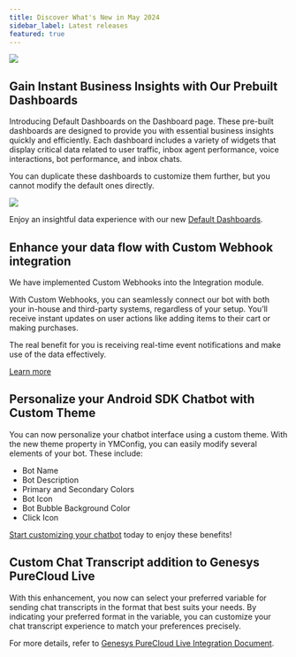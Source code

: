 ```yaml
---
title: Discover What's New in May 2024
sidebar_label: Latest releases
featured: true
---
```


   ![](https://i.imgur.com/hIGEIJL.png)


## Gain Instant Business Insights with Our Prebuilt Dashboards


Introducing Default Dashboards on the Dashboard page. These pre-built dashboards are designed to provide you with essential business insights quickly and efficiently. Each dashboard includes a variety of widgets that display critical data related to user traffic, inbox agent performance, voice interactions, bot performance, and inbox chats.

You can duplicate these dashboards to customize them further, but you cannot modify the default ones directly.

![](https://i.imgur.com/MqHhWp5.png)

Enjoy an insightful data experience with our new [Default Dashboards](https://docs.yellow.ai/docs/platform_concepts/growth/dashboards#default-dashboard).


## Enhance your data flow with Custom Webhook integration


We have implemented Custom Webhooks into the Integration module.

With Custom Webhooks, you can seamlessly connect our bot with both your in-house and third-party systems, regardless of your setup. You’ll receive instant updates on user actions like adding items to their cart or making purchases.

The real benefit for you is receiving real-time event notifications and make use of the data effectively.

[Learn more](https://docs.yellow.ai/docs/platform_concepts/appConfiguration/webhook)


## Personalize your Android SDK Chatbot with Custom Theme

You can now personalize your chatbot interface using a custom theme. With the new theme property in YMConfig, you can easily modify several elements of your bot. These include:

- Bot Name
- Bot Description
- Primary and Secondary Colors
- Bot Icon
- Bot Bubble Background Color
- Click Icon


[Start customizing your chatbot](https://docs.yellow.ai/docs/platform_concepts/mobile/chatbot/android#theme-setup) today to enjoy these benefits!


## Custom Chat Transcript addition to Genesys PureCloud Live

With this enhancement, you now can select your preferred variable for sending chat transcripts in the format that best suits your needs. By indicating your preferred format in the variable, you can customize your chat transcript experience to match your preferences precisely.

For more details, refer to [Genesys PureCloud Live Integration Document](https://docs.yellow.ai/docs/platform_concepts/appConfiguration/genesys-cloud-livechat).


